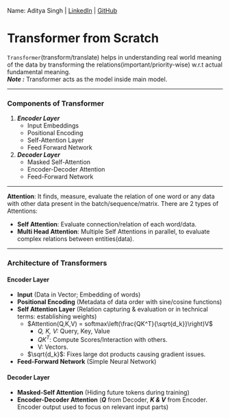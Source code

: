 Name: Aditya Singh | [LinkedIn](https://www.linkedin.com/in/adityasingh2022/) | [GitHub](https://github.com/adityasinghcoding)

# __Transformer from Scratch__

`Transformer`(transform/translate) helps in understanding real world meaning of the data by transforming the relations(important/priority-wise) w.r.t actual fundamental meaning. 
<br>___Note :___ Transformer acts as the model inside main model.

---
### __Components of Transformer__
1. ___Encoder Layer___
   - Input Embeddings
   - Positional Encoding
   - Self-Attention Layer
   - Feed Forward Network
2. ___Decoder Layer___
   - Masked Self-Attention
   - Encoder-Decoder Attention
   - Feed-Forward Network

---
**Attention**: It finds, measure, evaluate the relation of one word or any data with other data present in the batch/sequence/matrix. 
There are 2 types of Attentions:
- **Self Attention**: Evaluate connection/relation of each word/data. 
- **Multi Head Attention**: Multiple Self Attentions in parallel, to evaluate complex relations between entities(data).
--- 
### __Architecture of Transformers__
#### __Encoder Layer__
- **Input** (Data in Vector; Embedding of words)
- **Positional Encoding** (Metadata of data order with sine/cosine functions)
- **Self Attention Layer** (Relation capturing & evaluation or in technical terms: establishing weights)
   - $Attention(Q,K,V) = softmax\left(\frac{QK^T}{\sqrt{d_k}}\right)V$
      - _Q, K, V:_ Query, Key, Value
      - ${QK^T}$: Compute Scores/Interaction with others.
      - V: Vectors. 
   - $\sqrt{d_k}$: Fixes large dot products causing gradient issues.
- __Feed-Forward Network__ (Simple Neural Network)

#### __Decoder Layer__
- __Masked-Self Attention__ (Hiding future tokens during training)
- __Encoder-Decoder Attention__ (___Q___ from Decoder, ___K & V___ from Encoder. Encoder output used to focus on relevant input parts)

